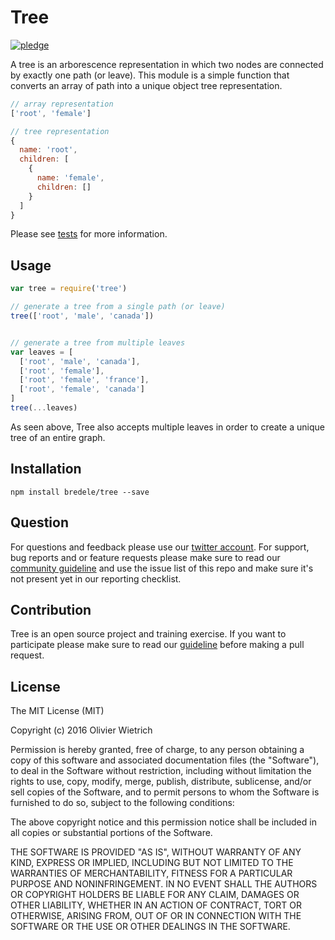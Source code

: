 # Tree

  [![pledge](https://bredele.github.io/contributing-guide/community-pledge.svg)](https://github.com/bredele/contributing-guide/blob/master/community.md)

A tree is an arborescence representation in which two nodes are connected by exactly one path (or leave). This module is a simple function that converts an array of path into a unique object tree representation.

```js
// array representation
['root', 'female']

// tree representation
{
  name: 'root',
  children: [
    {
      name: 'female',
      children: []
    }
  ]
}
```

Please see [tests](/test) for more information.

## Usage

```js
var tree = require('tree')

// generate a tree from a single path (or leave)
tree(['root', 'male', 'canada'])


// generate a tree from multiple leaves
var leaves = [
  ['root', 'male', 'canada'],
  ['root', 'female'],
  ['root', 'female', 'france'],
  ['root', 'female', 'canada']
]
tree(...leaves)
```
As seen above, Tree also accepts multiple leaves in order to create a unique tree of an entire graph.

## Installation

```shell
npm install bredele/tree --save
```

## Question

For questions and feedback please use our [twitter account](https://twitter.com/bredeleca). For support, bug reports and or feature requests please make sure to read our
<a href="https://github.com/bredele/contributing-guide/blob/master/community.md" target="_blank">community guideline</a> and use the issue list of this repo and make sure it's not present yet in our reporting checklist.


## Contribution

Tree is an open source project and training exercise. If you want to participate please make sure to read our <a href="https://github.com/bredele/contributing-guide/blob/master/community.md" target="_blank">guideline</a> before making a pull request.

## License

The MIT License (MIT)

Copyright (c) 2016 Olivier Wietrich

Permission is hereby granted, free of charge, to any person obtaining a copy
of this software and associated documentation files (the "Software"), to deal
in the Software without restriction, including without limitation the rights
to use, copy, modify, merge, publish, distribute, sublicense, and/or sell
copies of the Software, and to permit persons to whom the Software is
furnished to do so, subject to the following conditions:

The above copyright notice and this permission notice shall be included in all
copies or substantial portions of the Software.

THE SOFTWARE IS PROVIDED "AS IS", WITHOUT WARRANTY OF ANY KIND, EXPRESS OR
IMPLIED, INCLUDING BUT NOT LIMITED TO THE WARRANTIES OF MERCHANTABILITY,
FITNESS FOR A PARTICULAR PURPOSE AND NONINFRINGEMENT. IN NO EVENT SHALL THE
AUTHORS OR COPYRIGHT HOLDERS BE LIABLE FOR ANY CLAIM, DAMAGES OR OTHER
LIABILITY, WHETHER IN AN ACTION OF CONTRACT, TORT OR OTHERWISE, ARISING FROM,
OUT OF OR IN CONNECTION WITH THE SOFTWARE OR THE USE OR OTHER DEALINGS IN THE
SOFTWARE.
